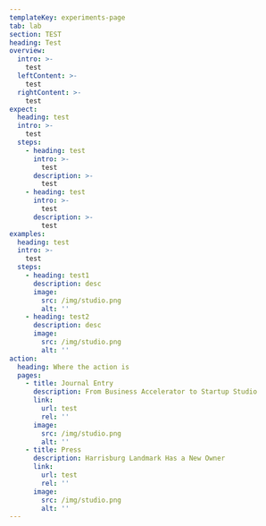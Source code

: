 ```yaml
---
templateKey: experiments-page
tab: lab
section: TEST
heading: Test
overview:
  intro: >-
    test
  leftContent: >-
    test
  rightContent: >-
    test
expect:
  heading: test
  intro: >-
    test
  steps:
    - heading: test
      intro: >-
        test
      description: >-
        test
    - heading: test
      intro: >-
        test
      description: >-
        test
examples:
  heading: test
  intro: >-
    test
  steps:
    - heading: test1
      description: desc
      image:
        src: /img/studio.png
        alt: ''
    - heading: test2
      description: desc
      image:
        src: /img/studio.png
        alt: ''
action:
  heading: Where the action is
  pages:
    - title: Journal Entry
      description: From Business Accelerator to Startup Studio
      link:
        url: test
        rel: ''
      image:
        src: /img/studio.png
        alt: ''
    - title: Press
      description: Harrisburg Landmark Has a New Owner
      link:
        url: test
        rel: ''
      image:
        src: /img/studio.png
        alt: ''
---
```


